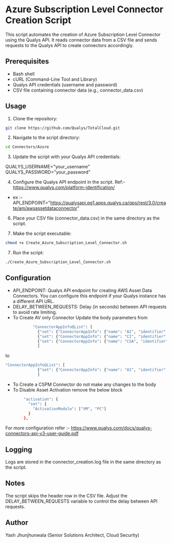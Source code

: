 # Azure Subscription Level Connector Creation Script

This script automates the creation of Azure Subscription Level Connector using the Qualys API. It reads connector data from a CSV file and sends requests to the Qualys API to create connectors accordingly.

## Prerequisites

- Bash shell
- cURL (Command-Line Tool and Library)
- Qualys API credentials (username and password)
- CSV file containing connector data (e.g., connector_data.csv)

## Usage
1. Clone the repository:
```bash
git clone https://github.com/Qualys/TotalCloud.git
```

2. Navigate to the script directory:
```bash
cd Connectors/Azure
```

3. Update the script with your Qualys API credentials:

QUALYS_USERNAME="your_username"
QUALYS_PASSWORD="your_password"

4. Configure the Qualys API endpoint in the script. Ref:- https://www.qualys.com/platform-identification/
- ex :- API_ENDPOINT="https://qualysapi.qg1.apps.qualys.ca/qps/rest/3.0/create/am/awsassetdataconnector"

6. Place your CSV file (connector_data.csv) in the same directory as the script.

7. Make the script executable:
```bash
chmod +x Create_Azure_Subscription_Level_Connector.sh
```
7. Run the script:
```bash
./Create_Azure_Subscription_Level_Connector.sh
````

## Configuration
- API_ENDPOINT: Qualys API endpoint for creating AWS Asset Data Connectors. You can configure this endpoint if your Qualys instance has a different API URL.
- DELAY_BETWEEN_REQUESTS: Delay (in seconds) between API requests to avoid rate limiting.
- To Create AV only Connector
Update the body parameters from
```bash
            "ConnectorAppInfoQList": [
              {"set": {"ConnectorAppInfo": {"name": "AI", "identifier": "$subscription_id"}}},
              {"set": {"ConnectorAppInfo": {"name": "CI", "identifier": "$subscription_id"}}},
              {"set": {"ConnectorAppInfo": {"name": "CSA", "identifier": "$subscription_id"}}}
              ]
```
to
```bash
"ConnectorAppInfoQList": [
              {"set": {"ConnectorAppInfo": {"name": "AI", "identifier": "$subscription_id"}}}
              ]
```
- To Create a CSPM Connector do not make any changes to the body
- To Disable Asset Activation remove the below block
```bash
        "activation": {
          "set": {
            "ActivationModule": ["VM", "PC"]
          }
        },
```

For more configuration refer :- https://www.qualys.com/docs/qualys-connectors-api-v3-user-guide.pdf

## Logging
Logs are stored in the connector_creation.log file in the same directory as the script.

## Notes
The script skips the header row in the CSV file.
Adjust the DELAY_BETWEEN_REQUESTS variable to control the delay between API requests.

## Author
Yash Jhunjhunwala (Senior Solutions Architect, Cloud Security)

